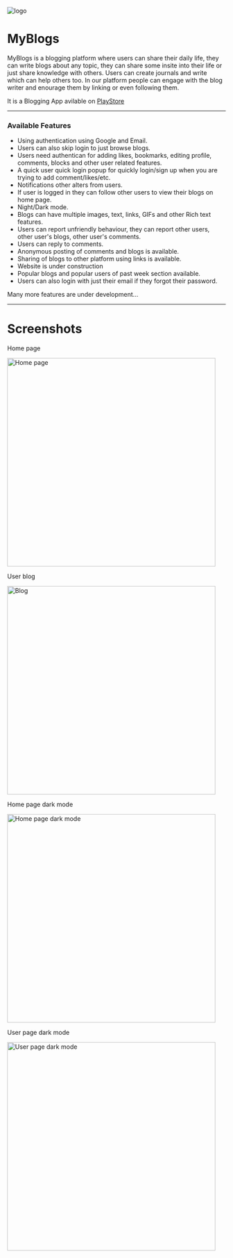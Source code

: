 ![logo](https://play-lh.googleusercontent.com/Bxpg3BmYi9X6hwB5st4zA4mYfe48qo9zt8C9WxzhLskoK1mFbhtrWM4ax9TUhW4dxqnd=w240-h480-rw)
# MyBlogs

MyBlogs is a blogging platform where users can share their daily life, they can write blogs about any topic, they can share some insite into their life or just share knowledge with others. Users can create journals and write which can help others too. In our platform people can engage with the blog writer and enourage them by linking or even following them.


It is a Blogging App avilable on [PlayStore](https://play.google.com/store/apps/details?id=com.rahulgaur.myblog)

---

### Available Features
  - Using authentication using Google and Email.
  - Users can also skip login to just browse blogs.
  - Users need authentican for adding likes, bookmarks, editing profile, comments, blocks and other user related features.
  - A quick user quick login popup for quickly login/sign up when you are trying to add comment/likes/etc.
  - Notifications other alters from users.
  - If user is logged in they can follow other users to view their blogs on home page.
  - Night/Dark mode.
  - Blogs can have multiple images, text, links, GIFs and other Rich text features.
  - Users can report unfriendly behaviour, they can report other users, other user's blogs, other user's comments.
  - Users can reply to comments.
  - Anonymous posting of comments and blogs is available.
  - Sharing of blogs to other platform using links is available.
  - Website is under construction
  - Popular blogs and popular users of past week section available.
  - Users can also login with just their email if they forgot their password.
  
  Many more features are under development...
  
---
  
# Screenshots

Home page

<img src="https://play-lh.googleusercontent.com/rJtA5mIaYgCQUAejq3GATE4iK54DYFY12jgoanQg5PkC6XscNN3eBY74NY3_K2-2dgw=w2560-h1440-rw" alt="Home page" width="480"/>

User blog

<img src="https://play-lh.googleusercontent.com/0xQRmMUl5o7-eqJVXZ5asHQodQJiUbE7NEqnXvZlS6mT6i90lo_DZIdE3oUjDgkvwQ=w2560-h1440-rw" alt="Blog" width="480"/>

Home page dark mode

<img src="https://play-lh.googleusercontent.com/-5_dEpyJncxMDq1RsIv6YgSmiPidAIMALy0LR3NbgNi03z8hrOCLpQI5i_zjkVXyrKg=w2560-h1440-rw" alt="Home page dark mode" width="480"/>

User page dark mode

<img src="https://play-lh.googleusercontent.com/bHvOYhoix8cronvoVtsWwTWXpL7zOZDUiiHuDPKjJK-3KH35asR64HQU38dUcagjgcY=w2560-h1440-rw" alt="User page dark mode" width="480"/>
